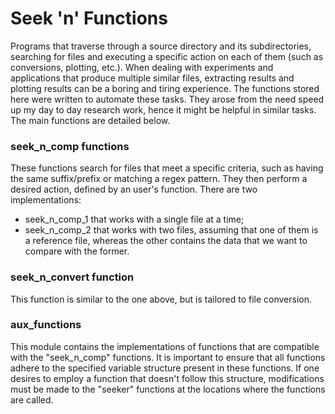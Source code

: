 # Seek 'n' Functions
Programs that traverse through a source directory and its subdirectories, searching for files and executing a specific action on each of them (such as conversions, plotting, etc.). When dealing with experiments and applications that produce multiple similar files, extracting results and plotting results can be a boring and tiring experience. The functions stored here were written to automate these tasks. They arose from the need speed up my day to day research work, hence it might be helpful in similar tasks. The main functions are detailed below.

### seek_n_comp functions
These functions search for files that meet a specific criteria, such as having the same suffix/prefix or matching a regex pattern. They then perform a desired action, defined by an user's function. There are two implementations:

 * seek_n_comp_1 that works with a single file at a time;
 * seek_n_comp_2 that works with two files, assuming that one of them is a reference file, whereas the other contains the data that we want to compare with the former.

### seek_n_convert function
This function is similar to the one above, but is tailored to file conversion.

### aux_functions
This module contains the implementations of functions that are compatible with the "seek_n_comp" functions. It is important to ensure that all functions adhere to the specified variable structure present in these functions. If one desires to employ a function that doesn't follow this structure, modifications must be made to the "seeker" functions at the locations where the functions are called.
